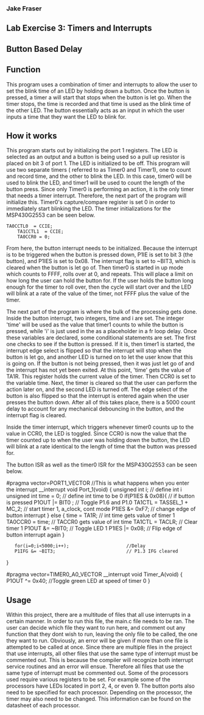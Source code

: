 ### Jake Fraser

## Lab Exercise 3: Timers and Interrupts
## Button Based Delay 

## Function
This program uses a combination of timer and interrupts to allow the user to set the blink time of an LED by holding down a button. 
Once the button is pressed, a timer a will start that stops when the button is let go. When the timer stops, the time is recorded
 and that time is used as the blink time of the other LED. The button essentially acts as an input in which the user inputs a time 
that they want the LED to blink for. 

## How it works
This program starts out by initializing the port 1 registers. The LED is selected as an output and a button is being used so 
a pull up resistor is placed on bit 3 of port 1. The LED is initialized to be off. This program will use two separate timers ( referred to as Timer0 and Timer1), one to count and record time, and the other to blink the LED.
 In this case, timer0 will be used to blink the LED, and timer1 will be used to count the length of the button press.
 Since only Timer0 is performing an action, it is the only timer that needs a timer interrupt. Therefore, the next part of the program will initialize this. Timer0's capture/compare register is set 0 in order to immediately start blinking the LED.
The timer initializations for the MSP430G2553 can be seen below. 

	TA0CCTL0  = CCIE;                       
        TA1CCTL1  = CCIE;                       
        TA0CCR0 = 0;

From here, the button interrupt needs to be initialized. Because the interrupt is to be triggered when the button is pressed down, P1IE is set to bit 3 (the button), and 
P1IES is set to 0x08. The interrupt flag is set to ~BIT3, which is cleared when the button is let go of. Then timer0 is started in up mode which counts to FFFF, rolls over at 0, and repeats. 
This will place a limit on how long the user can hold the button for. If the user holds the button long enough for the timer to roll over, then the cycle will start over and the LED will blink at a rate of the value of the timer, not FFFF plus the value of the timer. 

The next part of the program is where the bulk of the processing gets done. Inside the button interrupt, two integers, time and i are set. The integer 'time' will be used as the value that timer1 counts to while the button is pressed, while 'i' is just used in the as a placeholder in a fr loop delay.
Once these variables are declared, some conditional statements are set. The first one checks to see if the button is pressed. If it is, then timer1 is started, the interrupt edge select is flipped so that the interrupt will stop when the button is let go, and another LED is turned on to let the user know that this is going on. 
If the button is not being pressed, then it was just let go of and the interrupt has not yet been exited. At this point, 'time' gets the value of TA1R. This register holds the current value of the timer. Then CCR0 is set to the variable time. Next, the timer is cleared so that the user can perform the action later on, and the second LED is turned off. The edge select of 
the button is also flipped so that the interrupt is entered again when the user presses the button down. After all of this takes place, there is a 5000 count delay to account for any mechanical debouncing in the button, and the interrupt flag is cleared.   

Inside the timer interrupt, which triggers whenever timer0 counts up to the value in CCR0, the LED is toggled. Since CCR0 is now the value that the timer counted up to when the user was holding down the button, the LED will blink at a rate identical to the length of time that the button was pressed for. 

The button ISR as well as the timer0 ISR for the MSP430G2553 can be seen below. 

#pragma vector=PORT1_VECTOR                     //This is what happens when you enter the interrupt
__interrupt void Port_1(void)
{
        unsigned int i;                         // define int i
        unsigned int time = 0;                  // define int time to be 0
        if(P1IES & 0x08){                       // if button is pressed
            P1OUT |= BIT0 ;                     // Toggle P1.6 and P1.0
            TA1CTL  = TASSEL_1 + MC_2;          // start timer 1, a_clock, cont mode
            P1IES &= 0xF7;                      // change edge of button interrupt
        }
        else
        {
            time = TA1R;                        // int time gets value of timer 1
            TA0CCR0 = time;                     // TACCR0 gets value of int time
            TA1CTL = TACLR;                     // Clear timer 1
            P1OUT &= ~BIT0;                     // Toggle LED 1
            P1IES |= 0x08;                      // Flip edge of button interrupt again
        }

       for(i=0;i<5000;i++);                     //Delay
       P1IFG &= ~BIT3;                          // P1.3 IFG cleared
}

#pragma vector=TIMER0_A0_VECTOR
__interrupt void Timer_A(void)
{
    P1OUT ^= 0x40;                              //Toggle green LED at speed of timer 0
}

## Usage
Within this project, there are a multitude of files that all use interrupts in a certain manner. In order to run this file, the main.c file needs to be ran.
The user can decide which file they want to run here, and comment out any function that they dont wish to run, leaving the only file to be called, the one they want to run.
Obviously, an error will be given if more than one file is attempted to be called at once. Since there are multiple files in the project that use interrupts, all other files that use the same type of interrupt must be commented out. 
This is because the compiler will recognize both interrupt service routines and an error will ensue. Therefore all files that use the same type of interrupt must be commented out. 
Some of the processors used require various registers to be set. For example some of the processors have LEDs located in port 2, 4, or even 9. The button ports also need to be specified for each processor. Depending on the processor, the timer may also need to be changed.
This information can be found on the datasheet of each processor. 


